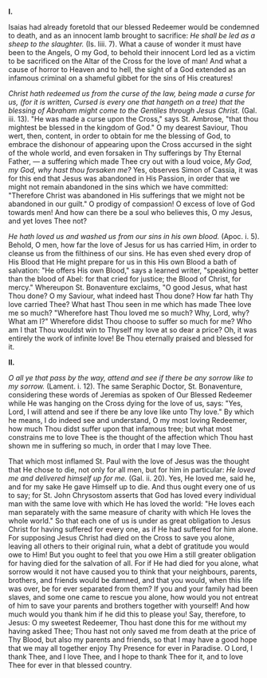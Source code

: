 
**I\.**

Isaias had already foretold that our blessed Redeemer would be condemned to death, and as an innocent lamb brought to sacrifice: *He shall be led as a sheep to the slaughter.* (Is. liii. 7). What a cause of wonder it must have been to the Angels, O my God, to behold their innocent Lord led as a victim to be sacrificed on the Altar of the Cross for the love of man! And what a cause of horror to Heaven and to hell, the sight of a God extended as an infamous criminal on a shameful gibbet for the sins of His creatures!

*Christ hath redeemed us from the curse of the law, being made a curse for us, (for it is written, Cursed is every one that hangeth on a tree) that the blessing of Abraham might come to the Gentiles through Jesus Christ.* (Gal. iii. 13). \"He was made a curse upon the Cross,\" says St. Ambrose, \"that thou mightest be blessed in the kingdom of God.\" O my dearest Saviour, Thou wert, then, content, in order to obtain for me the blessing of God, to embrace the dishonour of appearing upon the Cross accursed in the sight of the whole world, and even forsaken in Thy sufferings by Thy Eternal Father, — a suffering which made Thee cry out with a loud voice, *My God, my God, why hast thou forsaken me?* Yes, observes Simon of Cassia, it was for this end that Jesus was abandoned in His Passion, in order that we might not remain abandoned in the sins which we have committed: \"Therefore Christ was abandoned in His sufferings that we might not be abandoned in our guilt.\" O prodigy of compassion! O excess of love of God towards men! And how can there be a soul who believes this, O my Jesus, and yet loves Thee not?

*He hath loved us and washed us from our sins in his own blood.* (Apoc. i. 5). Behold, O men, how far the love of Jesus for us has carried Him, in order to cleanse us from the filthiness of our sins. He has even shed every drop of His Blood that He might prepare for us in this His own Blood a bath of salvation: \"He offers His own Blood,\" says a learned writer, \"speaking better than the blood of Abel: for that cried for justice; the Blood of Christ, for mercy.\" Whereupon St. Bonaventure exclaims, \"O good Jesus, what hast Thou done? O my Saviour, what indeed hast Thou done? How far hath Thy love carried Thee? What hast Thou seen in me which has made Thee love me so much? \"Wherefore hast Thou loved me so much? Why, Lord, why? What am I?\" Wherefore didst Thou choose to suffer so much for me? Who am I that Thou wouldst win to Thyself my love at so dear a price? Oh, it was entirely the work of infinite love! Be Thou eternally praised and blessed for it.

**II\.**

*O all ye that pass by the way, attend and see if there be any sorrow like to my sorrow.* (Lament. i. 12). The same Seraphic Doctor, St. Bonaventure, considering these words of Jeremias as spoken of Our Blessed Redeemer while He was hanging on the Cross dying for the love of us, says: \"Yes, Lord, I will attend and see if there be any love like unto Thy love.\" By which he means, I do indeed see and understand, O my most loving Redeemer, how much Thou didst suffer upon that infamous tree; but what most constrains me to love Thee is the thought of the affection which Thou hast shown me in suffering so much, in order that I may love Thee.

That which most inflamed St. Paul with the love of Jesus was the thought that He chose to die, not only for all men, but for him in particular: *He loved me and delivered himself up for me.* (Gal. ii. 20). Yes, He loved me, said he, and for my sake He gave Himself up to die. And thus ought every one of us to say; for St. John Chrysostom asserts that God has loved every individual man with the same love with which He has loved the world: \"He loves each man separately with the same measure of charity with which He loves the whole world.\" So that each one of us is under as great obligation to Jesus Christ for having suffered for every one, as if He had suffered for him alone. For supposing Jesus Christ had died on the Cross to save you alone, leaving all others to their original ruin, what a debt of gratitude you would owe to Him! But you ought to feel that you owe Him a still greater obligation for having died for the salvation of all. For if He had died for you alone, what sorrow would it not have caused you to think that your neighbours, parents, brothers, and friends would be damned, and that you would, when this life was over, be for ever separated from them? If you and your family had been slaves, and some one came to rescue you alone, how would you not entreat of him to save your parents and brothers together with yourself! And how much would you thank him if he did this to please you! Say, therefore, to Jesus: O my sweetest Redeemer, Thou hast done this for me without my having asked Thee; Thou hast not only saved me from death at the price of Thy Blood, but also my parents and friends, so that I may have a good hope that we may all together enjoy Thy Presence for ever in Paradise. O Lord, I thank Thee, and I love Thee, and I hope to thank Thee for it, and to love Thee for ever in that blessed country.

